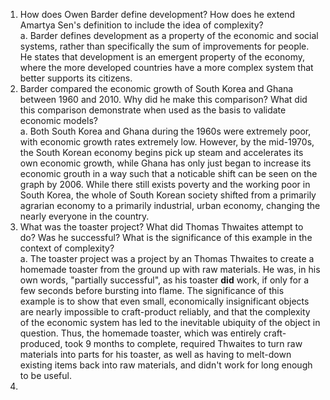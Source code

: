 1.  How does Owen Barder define development? How does he extend Amartya Sen's definition to include the idea of complexity?  
    a. Barder defines development as a property of the economic and social systems, rather than specifically the sum of improvements for people. He states that development is an emergent property of the economy, where the more developed countries have a more complex system that better supports its citizens.  
2. Barder compared the economic growth of South Korea and Ghana between 1960 and 2010.  Why did he make this comparison?  What did this comparison demonstrate when used as the basis to validate economic models?  
    a. Both South Korea and Ghana during the 1960s were extremely poor, with economic growth rates extremely low. However, by the mid-1970s, the South Korean economy begins pick up steam and accelerates its own economic growth, while Ghana has only just began to increase its economic grouth in a way such that a noticable shift can be seen on the graph by 2006. While there still exists poverty and the working poor in South Korea, the whole of South Korean society shifted from a primarily agrarian economy to a primarily industrial, urban economy, changing the nearly everyone in the country.  
3. What was the toaster project? What did Thomas Thwaites attempt to do? Was he successful? What is the significance of this example in the context of complexity?  
    a. The toaster project was a project by an Thomas Thwaites to create a homemade toaster from the ground up with raw materials. He was, in his own words, "partially successful", as his toaster __did__ work, if only for a few seconds before bursting into flame. The significance of this example is to show that even small, economically insignificant objects are nearly impossible to craft-product reliably, and that the complexity of the economic system has led to the inevitable ubiquity of the object in question. Thus, the homemade toaster, which was entirely craft-produced, took 9 months to complete, required Thwaites to turn raw materials into parts for his toaster, as well as having to melt-down existing items back into raw materials, and didn't work for long enough to be useful.  
4. 
